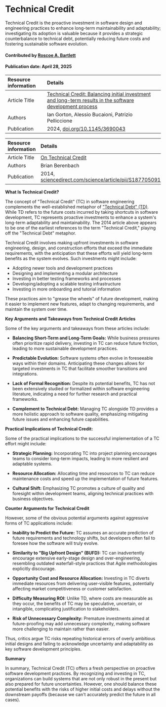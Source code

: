 # Technical Credit

<!--deck text start-->

Technical Credit is the proactive investment in software design and engineering practices to enhance long-term maintainability and adaptability; investigating its adoption is valuable because it provides a strategic counterbalance to technical debt, potentially reducing future costs and fostering sustainable software evolution.

<!--deck text end-->

#### Contributed by [Roscoe A. Bartlett](https://github.com/bartlettroscoe "Roscoe A. Bartlett")
#### Publication date: April 28, 2025

Resource information | Details
:--- | :---
Article Title | [Technical Credit: Balancing initial investment and long-term results in the software development process](https://dl.acm.org/doi/10.1145/3690043)
Authors | Ian Gorton, Alessio Bucaioni, Patrizio Pelliccione
Publication | 2024, [doi.org/10.1145/3690043](https://doi.org/10.1145/3690043)

Resource information | Details
:--- | :---
Article Title | [On Technical Credit](https://www.sciencedirect.com/science/article/pii/S1877050914001252)
Authors | Brian Berenbach
Publication | 2014, [sciencedirect.com/science/article/pii/S1877050914001252](https://www.sciencedirect.com/science/article/pii/S1877050914001252)

**What Is Technical Credit?**

The concept of "Technical Credit" (TC) in software engineering complements the well-established metaphor of ["Technical Debt" (TD)](https://bssw.io/items/technical-debt-in-practice-how-to-find-it-and-fix-it).
While TD refers to the future costs incurred by taking shortcuts in software development, TC represents proactive investments to enhance a system's long-term adaptability and maintainability.​
The 2014 article above appears to be one of the earliest references to the term "Technical Credit," playing off the "Technical Debt" metaphor.

Technical Credit involves making upfront investments in software engineering, design, and construction efforts that exceed the immediate requirements, with the anticipation that these efforts will yield long-term benefits as the system evolves.
Such investments might include:​

* Adopting newer tools and development practices
* Designing and implementing a modular architecture
* Investing in better testing frameworks​ and processes
* Developing/adopting a scalable testing infrastructure
* Investing in more onboarding and tutorial information

These practices aim to "grease the wheels" of future development, making it easier to implement new features, adapt to changing requirements, and maintain the system over time. ​

**Key Arguments and Takeaways from Technical Credit Articles**

Some of the key arguments and takeaways from these articles include:

* **Balancing Short-Term and Long-Term Goals:** While business pressures often prioritize rapid delivery, investing in TC can reduce future friction, leading to more sustainable development practices.

* **Predictable Evolution:** Software systems often evolve in foreseeable ways within their domains.
Anticipating these changes allows for targeted investments in TC that facilitate smoother transitions and integrations. ​

* **Lack of Formal Recognition:** Despite its potential benefits, TC has not been extensively studied or formalized within software engineering literature, indicating a need for further research and practical frameworks.

* **Complement to Technical Debt:** Managing TC alongside TD provides a more holistic approach to software quality, emphasizing mitigating future issues and enhancing future capabilities. ​

**Practical Implications of Technical Credit:**

Some of the practical implications to the successful implementation of a TC effort might include:

* **Strategic Planning:** Incorporating TC into project planning encourages teams to consider long-term impacts, leading to more resilient and adaptable systems.​

* **Resource Allocation:** Allocating time and resources to TC can reduce maintenance costs and speed up the implementation of future features.​

* **Cultural Shift:** Emphasizing TC promotes a culture of quality and foresight within development teams, aligning technical practices with business objectives.​

**Counter Arguments for Technical Credit**

However, some of the obvious potential arguments against aggressive forms of TC applications include:

* **Inability to Predict the Future:** TC assumes an accurate prediction of future requirements and technology shifts, but developers often fail to foresee how the software will truly evolve.

* **Similarity to "Big Upfront Design" (BUFD):** TC can inadvertently encourage extensive early-stage design and over-engineering, resembling outdated waterfall-style practices that Agile methodologies explicitly discourage.

* **Opportunity Cost and Resource Allocation:** Investing in TC diverts immediate resources from delivering user-visible features, potentially affecting market competitiveness or customer satisfaction.

* **Difficulty Measuring ROI:** Unlike TD, where costs are measurable as they occur, the benefits of TC may be speculative, uncertain, or intangible, complicating justification to stakeholders.

* **Risk of Unnecessary Complexity:** Premature investments aimed at future-proofing may add unnecessary complexity, making software more challenging to maintain rather than easier.

Thus, critics argue TC risks repeating historical errors of overly ambitious initial designs and failing to acknowledge uncertainty and adaptability as key software development principles.

**Summary**

In summary, Technical Credit (TC) offers a fresh perspective on proactive software development practices.
By recognizing and investing in TC, organizations can build systems that are not only robust in the present but also prepared for future uncertainties.
However, one should balance these potential benefits with the risks of higher initial costs and delays without the downstream payoffs (because we can't accurately predict the future in all cases).

<!---
Publish: yes
Topics: software engineering, Software process improvement, Projects and organizations, Requirements, Design, software sustainability
Pinned: no
RSS update: 2025-04-28
--->
